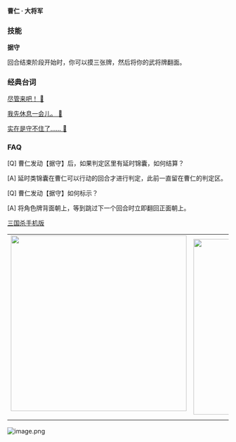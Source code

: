 
#### 曹仁 · 大将军  

### 技能

**据守**

回合结束阶段开始时，你可以摸三张牌，然后将你的武将牌翻面。

### 经典台词


[尽管来吧！ 🎵](char_wei011_dub_ability1_1.mp3)

[我先休息一会儿。 🎵](char_wei011_dub_ability1_2.mp3)

[实在是守不住了…… 🎵](char_wei011_dub_dead.mp3)


### FAQ

[Q] 曹仁发动【据守】后，如果判定区里有延时锦囊，如何结算？

[A] 延时类锦囊在曹仁可以行动的回合才进行判定，此前一直留在曹仁的判定区。



[Q] 曹仁发动【据守】如何标示？

[A] 将角色牌背面朝上，等到跳过下一个回合时立即翻回正面朝上。


 [三国杀手机版](https://apps.apple.com/cn/app/%E4%B8%89%E5%9B%BD%E6%9D%80%E9%97%AE%E9%A2%98%E7%AD%94%E7%96%91/id527602078)
    <div style="text-align: center"><table><tr>
    <td style="text-align: center">
<img src="https://is4-ssl.mzstatic.com/image/thumb/PurpleSource116/v4/1b/38/06/1b380673-fa07-7d70-76af-cc625e8e7894/97f20edf-1616-4b93-9e88-fbaebfe22faf_page-0.jpg/460x0w.webp" height="400">
</td>
<td style="text-align: center">
<img src="https://is5-ssl.mzstatic.com/image/thumb/PurpleSource126/v4/f6/ae/05/f6ae053d-def3-e9be-a991-74954202adad/7a500a3f-0dc0-4c7a-8287-6eed7e11d2b4_page-1.jpg/460x0w.webp" height="400">
</td>
<td style="text-align: center">
<img src="https://is2-ssl.mzstatic.com/image/thumb/PurpleSource126/v4/f3/38/97/f33897de-2a22-ec13-1832-60c35c10fe7c/7fbfdcd6-9f03-45ce-8dc1-bad59b0e5f5d_page-2.jpg/460x0w.webp" height="400">
</td>
<td style="text-align: center">
<img src="https://is2-ssl.mzstatic.com/image/thumb/PurpleSource116/v4/7c/bf/db/7cbfdbb7-8d99-a661-c3a7-bc4e3fdb840a/5e805d5e-b991-4341-bdf6-233a5dd8d703_page-3.jpg/460x0w.webp" height="400">
</td>
</tr>
</table>
</div>
    
 ![image.png](https://s2.loli.net/2022/01/10/Z85EF3hBpvU41oI.png)
